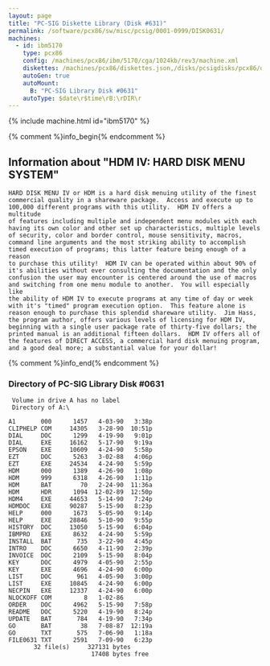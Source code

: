 ```yaml
---
layout: page
title: "PC-SIG Diskette Library (Disk #631)"
permalink: /software/pcx86/sw/misc/pcsig/0001-0999/DISK0631/
machines:
  - id: ibm5170
    type: pcx86
    config: /machines/pcx86/ibm/5170/cga/1024kb/rev3/machine.xml
    diskettes: /machines/pcx86/diskettes.json,/disks/pcsigdisks/pcx86/diskettes.json
    autoGen: true
    autoMount:
      B: "PC-SIG Library Disk #0631"
    autoType: $date\r$time\rB:\rDIR\r
---
```


{% include machine.html id="ibm5170" %}

{% comment %}info_begin{% endcomment %}

## Information about "HDM IV: HARD DISK MENU SYSTEM"

    HARD DISK MENU IV or HDM is a hard disk menuing utility of the finest
    commercial quality in a shareware package.  Access and execute up to
    100,000 different programs with this utility.  HDM IV offers a
    multitude
    of features including multiple and independent menu modules with each
    having its own color and other set up characteristics, multiple levels
    of security, color and border control, mouse sensitivity, macros,
    command line arguments and the most striking ability to accomplish
    timed execution of programs; this latter feature being enough of a
    reason
    to purchase this utility!  HDM IV can be operated within about 90% of
    it's abilities without ever consulting the documentation and the only
    confusion the user may encounter is centered around the use of macros
    and switching from one menu module to another.  You will especially like
    the ability of HDM IV to execute programs at any time of day or week
    with it's "timed" program execution option.  This feature alone is
    reason enough to purchase this splendid shareware utility.  Jim Hass,
    the program author, offers various levels of licensing for HDM IV,
    beginning with a single user package rate of thirty-five dollars; the
    printed manual is an additional fifteen dollars.  HDM IV offers all of
    the features of DIRECT ACCESS, a commercial hard disk menuing program,
    and a good deal more; a substantial value for your dollar!
{% comment %}info_end{% endcomment %}


### Directory of PC-SIG Library Disk #0631

     Volume in drive A has no label
     Directory of A:\

    A1       000      1457   4-03-90   3:38p
    CLIPHELP COM     14305   3-28-90  10:51p
    DIAL     DOC      1299   4-19-90   9:01p
    DIAL     EXE     16162   5-17-90   9:19a
    EPSON    EXE     10609   4-24-90   5:58p
    EZT      DOC      5263   3-02-88   4:06p
    EZT      EXE     24534   4-24-90   5:59p
    HDM      000      1389   4-26-90   1:08p
    HDM      999      6318   4-26-90   1:11p
    HDM      BAT        70   2-24-90  11:36a
    HDM      HDR      1094  12-02-89  12:50p
    HDM4     EXE     44653   5-14-90   7:24p
    HDMDOC   EXE     90287   5-15-90   8:23p
    HELP     000      1673   5-05-90   9:14p
    HELP     EXE     28846   5-10-90   9:55p
    HISTORY  DOC     13050   5-15-90   6:04p
    IBMPRO   EXE      8632   4-24-90   5:59p
    INSTALL  BAT       735   3-22-90   4:45p
    INTRO    DOC      6650   4-11-90   2:39p
    INVOICE  DOC      2109   5-15-90   8:04p
    KEY      DOC      4979   4-05-90   2:55p
    KEY      EXE      4696   4-24-90   6:00p
    LIST     DOC       961   4-05-90   3:00p
    LIST     EXE     10845   4-24-90   6:00p
    NECPIN   EXE     12337   4-24-90   6:00p
    NLOCKOFF COM         8   1-02-86
    ORDER    DOC      4962   5-15-90   7:58p
    README   DOC      5220   4-19-90   8:24p
    UPDATE   BAT       784   4-19-90   7:34p
    GO       BAT        38   7-08-87  12:19a
    GO       TXT       575   7-06-90   1:18a
    FILE0631 TXT      2591   7-09-90   6:23p
           32 file(s)     327131 bytes
                           17408 bytes free
